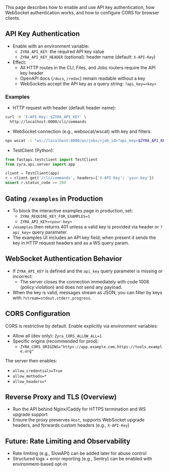 This page describes how to enable and use API key authentication, how WebSocket authentication works, and how to configure CORS for browser clients.

## API Key Authentication

- Enable with an environment variable:
  - `ZYRA_API_KEY`: the required API key value
  - `ZYRA_API_KEY_HEADER` (optional): header name (default: `X-API-Key`)
- Effect:
  - All HTTP routes in the CLI, Files, and Jobs routers require the API key header
  - OpenAPI docs (`/docs`, `/redoc`) remain readable without a key
  - WebSockets accept the API key as a query string: `?api_key=<key>`

### Examples

- HTTP request with header (default header name):

```bash
curl -H 'X-API-Key: $ZYRA_API_KEY' \
  http://localhost:8000/cli/commands
```

- WebSocket connection (e.g., websocat/wscat) with key and filters:

```bash
npx wscat -c "ws://localhost:8000/ws/jobs/<job_id>?api_key=$ZYRA_API_KEY&stream=progress"
```

- TestClient (Python):

```python
from fastapi.testclient import TestClient
from zyra.api.server import app

client = TestClient(app)
r = client.get('/cli/commands', headers={'X-API-Key': 'your-key'})
assert r.status_code == 200
```

## Gating `/examples` in Production

- To block the interactive examples page in production, set:
  - `ZYRA_REQUIRE_KEY_FOR_EXAMPLES=1`
  - `ZYRA_API_KEY=<your-key>`
- `/examples` then returns 401 unless a valid key is provided via header or `?api_key=` query parameter.
- The examples UI includes an API key field; when present it sends the key in HTTP request headers and as a WS query param.

## WebSocket Authentication Behavior

- If `ZYRA_API_KEY` is defined and the `api_key` query parameter is missing or incorrect:
  - The server closes the connection immediately with code 1008 (policy violation) and does not send any payload.
- When the key is valid, messages stream as JSON; you can filter by keys with `?stream=stdout,stderr,progress`.

## CORS Configuration

CORS is restrictive by default. Enable explicitly via environment variables:

- Allow all (dev only): `Zyra_CORS_ALLOW_ALL=1`
- Specific origins (recommended for prod):
  - `ZYRA_CORS_ORIGINS="https://app.example.com,https://tools.example.org"`

The server then enables:
- `allow_credentials=True`
- `allow_methods=*`
- `allow_headers=*`

## Reverse Proxy and TLS (Overview)

- Run the API behind Nginx/Caddy for HTTPS termination and WS upgrade support
- Ensure the proxy preserves `Host`, supports WebSocket upgrade headers, and forwards custom headers (e.g., `X-API-Key`)

## Future: Rate Limiting and Observability

- Rate limiting (e.g., SlowAPI) can be added later for abuse control
- Structured logs + error reporting (e.g., Sentry) can be enabled with environment-based opt-in

